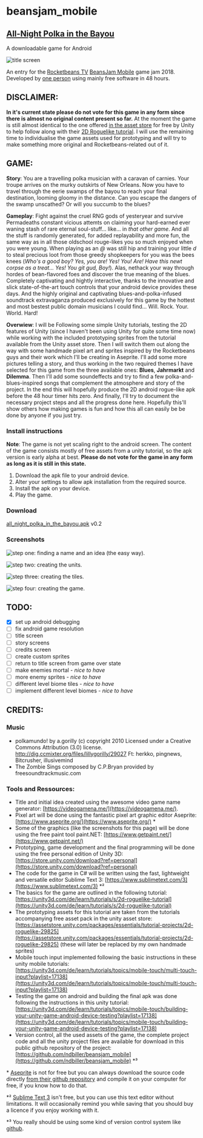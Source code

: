 # beansjam_mobile

## [All-Night Polka in the Bayou](https://ndbiller.itch.io/all-night-polka-in-the-bayou)

A downloadable game for Android

![**title screen**](/img/title.png "picture of the title screen")

An entry for the [Rocketbeans TV](https://www.rocketbeans.tv/) [BeansJam Mobile](https://itch.io/jam/beansjam) game jam 2018. Developed by [one person](https://ndbiller.github.io/portfolio/index.html) using mainly free software in 48 hours.

## DISCLAIMER:

**In it's current state please do not vote for this game in any form since there is almost no original content present so far.**
At the moment the game is still almost identical to the one offered [in the asset store](https://assetstore.unity.com/packages/essentials/tutorial-projects/2d-roguelike-29825) for free by Unity to help follow along with their [2D Roguelike tutorial](https://unity3d.com/de/learn/tutorials/s/2d-roguelike-tutorial). I will use the remaining time to individualise the game assets used for prototyping and will try to make something more original and Rocketbeans-related out of it.

## GAME:

**Story**: You are a travelling polka musician with a caravan of carnies. Your troupe arrives on the murky outskirts of New Orleans. Now you have to travel through the eerie swamps of the bayou to reach your final destination, looming gloomy in the distance. Can you escape the dangers of the swamp unscathed? Or will you succumb to the blues?

**Gameplay**: Fight against the cruel RNG gods of yesteryear and survive Permadeaths constant vicious attemts on claiming your hard-earned ever waning stash of rare eternal soul-stuff... like... in *that other game*. And all the stuff is randomly generated, for added replayability and more fun, the same way as in all those oldschool rouge-likes you so much enjoyed  when you were young. When playing as an *@* was still hip and training your little *d* to steal precious loot from those greedy shopkeepers for you was the bees knees (*Who's a good boy? Yes, you are! Yes! You! Are! Have this newt corpse as a treat... Yes! You git gud, Boy!*). Alas, nethack your way through hordes of bean-flavored foes and discover the true meaning of the blues. Completely captivating and hightly interactive, thanks to the innovative and slick state-of-the-art touch controls that your android device provides these days. And the highly original and captivating blues-and-polka-infused soundtrack extravaganza produced exclusively for this game by the hottest and most bestest public domain musicians I could find... Will. Rock. Your. World. 
Hard!

**Overwiew**: I will be Following some simple Unity tutorials, testing the 2D features of Unity (since I haven't been using Unity for quite some time now) while working with the included prototyping sprites from the tutorial available from the Unity asset store. Then I will switch them out along the way with some handmade pixel art and sprites inspired by the Rocketbeans guys and their work which I'll be creating in Aseprite. I'll add some more pictures telling a story, and thus working in the two required themes I have selected for this game from the three available ones: **Blues**, **Jahrmarkt** and **Dilemma**. Then I'll add some soundeffects and try to find a few polka-and-blues-inspired songs that complement the atmosphere and story of the project. In the end this will hopefully produce the 2D android rogue-like apk before the 48 hour timer hits zero. And finally, I'll try to document the necessary project steps and all the progress done here. Hopefully this'll show others how making games is fun and how this all can easily be be done by anyone if you just try.

### Install instructions

**Note**: The game is not yet scaling right to the android screen. The content of the game consists mostly of free assets from a unity tutorial, so the apk version is early alpha at best. 
**Please do not vote for the game in any form as long as it is still in this state.**

1. Download the apk file to your android device.
2. Alter your settings to allow apk installation from the required source.
3. Install the apk on your device.
4. Play the game.

### Download

[all_night_polka_in_the_bayou.apk](all_night_polka_in_the_bayou.apk) v0.2

### Screenshots

![**step one**: finding a name and an idea (the easy way).](img/namefinding.png "screenshot of the video game name generator used to come up with the game title randomly")

![**step two**: creating the units.](img/units.png "screenshot of the player and enemies in unity 3d in their idle animation")

![**step three**: creating the tiles.](img/tiles.png "screenshot of the floor, items and enemy tiles being randomly created by the game manager")

![**step four**: creating the game.](img/game.png "screenshot of the game after following the tutorials and resolving some issues - 24 hours left")

## TODO:

- [x] set up android debugging
- [ ] fix android game resolution
- [ ] title screen
- [ ] story screens
- [ ] credits screen
- [ ] create custom sprites
- [ ] return to title screen from game over state
- [ ] make enemies mortal - *nice to have*
- [ ] more enemy sprites - *nice to have*
- [ ] different level biome tiles - *nice to have*
- [ ] implement different level biomes - *nice to have*

## CREDITS:

### Music

- polkamundo! by a.gorilly (c) copyright 2010 Licensed under a Creative Commons Attribution (3.0) license. http://dig.ccmixter.org/files/lillygorilly/29027 Ft: herkko, pingnews, Bitcrusher, illusivemind
- The Zombie Sings composed by C.P.Bryan provided by freesoundtrackmusic.com

### Tools and Ressources:

- Title and initial idea created using the awesome video game name generator: [https://videogamena.me/](https://videogamena.me/).
- Pixel art will be done using the fantastic pixel art graphic editor Aseprite: [https://www.aseprite.org/](https://www.aseprite.org/) \*
- Some of the graphics (like the screenshots for this page) will be done using the free paint tool paint.NET: [https://www.getpaint.net/](https://www.getpaint.net/)
- Prototyping, game development and the final programming will be done using the free personal edition of Unity 3D: [https://store.unity.com/download?ref=personal](https://store.unity.com/download?ref=personal)
- The code for the game in C# will be written using the fast, lightweight and versatile editor Sublime Text 3: [https://www.sublimetext.com/3](https://www.sublimetext.com/3) \*²
- The basics for the game are outlined in the following tutorial: [https://unity3d.com/de/learn/tutorials/s/2d-roguelike-tutorial](https://unity3d.com/de/learn/tutorials/s/2d-roguelike-tutorial)
- The prototyping assets for this tutorial are taken from the tutorials accompanying free asset pack in the unity asset store: [https://assetstore.unity.com/packages/essentials/tutorial-projects/2d-roguelike-29825](https://assetstore.unity.com/packages/essentials/tutorial-projects/2d-roguelike-29825)
  (these will later be replaced by my own handmade sprites)
- Mobile touch input implemented following the basic instructions in these unity mobile tutorials: [https://unity3d.com/de/learn/tutorials/topics/mobile-touch/multi-touch-input?playlist=17138](https://unity3d.com/de/learn/tutorials/topics/mobile-touch/multi-touch-input?playlist=17138)
- Testing the game on android and building the final apk was done following the instructions in this unity tutorial: [https://unity3d.com/de/learn/tutorials/topics/mobile-touch/building-your-unity-game-android-device-testing?playlist=17138](https://unity3d.com/de/learn/tutorials/topics/mobile-touch/building-your-unity-game-android-device-testing?playlist=17138)
- Version control, all the used assets of the game, the complete project code and all the unity project files are available for download in this public github repository of the project: [https://github.com/ndbiller/beansjam_mobile](https://github.com/ndbiller/beansjam_mobile) \*³

\* [Aseprite](https://www.aseprite.org/) is not for free but you can always download the source code directly [from their github repository](https://github.com/aseprite/aseprite/) and compile it on your computer for free, if you know how to do that.

\*² [Sublime Text 3](https://www.sublimetext.com/3) isn't free, but you can use this text editor without limitations. It will occasionally remind you while saving that you should buy a licence if you enjoy working with it.

\*³ You really should be using some kind of version control system like [github](https://github.com/).
